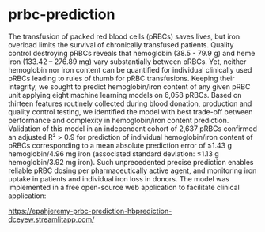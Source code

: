 # prbc-prediction

The transfusion of packed red blood cells (pRBCs) saves lives, but iron overload limits the
survival of chronically transfused patients. Quality control destroying pRBCs reveals that
hemoglobin (38.5 - 79.9 g) and heme iron (133.42  –  276.89 mg)	vary substantially between
pRBCs. Yet, neither hemoglobin nor iron content can be quantified for individual clinically
used pRBCs leading to rules of thumb for pRBC transfusions.
Keeping their integrity, we sought to predict hemoglobin/iron content of any given pRBC unit
applying eight machine learning models on 6,058 pRBCs. Based on thirteen features routinely
collected during blood donation, production and quality control testing, we identified the
model with best trade-off between performance and complexity in hemoglobin/iron content
prediction.	Validation of this model in an independent cohort of 2,637 pRBCs confirmed an
adjusted R² > 0.9 for prediction of individual hemoglobin/iron content of pRBCs
corresponding to a mean absolute prediction error of ≤1.43 g hemoglobin/4.96 mg iron
(associated standard deviation: ≤1.13 g hemoglobin/3.92 mg iron). Such unprecedented
precise prediction enables reliable pRBC dosing per pharmaceutically active agent, and
monitoring iron uptake in patients and individual iron loss in donors. The model was
implemented in a free open-source web application to facilitate clinical application:


https://epahjeremy-prbc-prediction-hbprediction-dceyew.streamlitapp.com/
